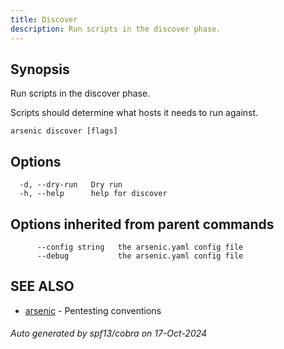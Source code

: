 ```yaml
---
title: Discover
description: Run scripts in the discover phase.
---
```


## Synopsis

Run scripts in the discover phase.

Scripts should determine what hosts it needs to run against.

```
arsenic discover [flags]
```

## Options

```
  -d, --dry-run   Dry run
  -h, --help      help for discover
```

## Options inherited from parent commands

```
      --config string   the arsenic.yaml config file
      --debug           the arsenic.yaml config file
```

## SEE ALSO

* [arsenic](arsenic.md)	 - Pentesting conventions

###### Auto generated by spf13/cobra on 17-Oct-2024
